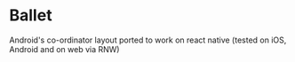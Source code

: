 # Ballet
Android's co-ordinator layout ported to work on react native (tested on iOS, Android and on web via RNW)
